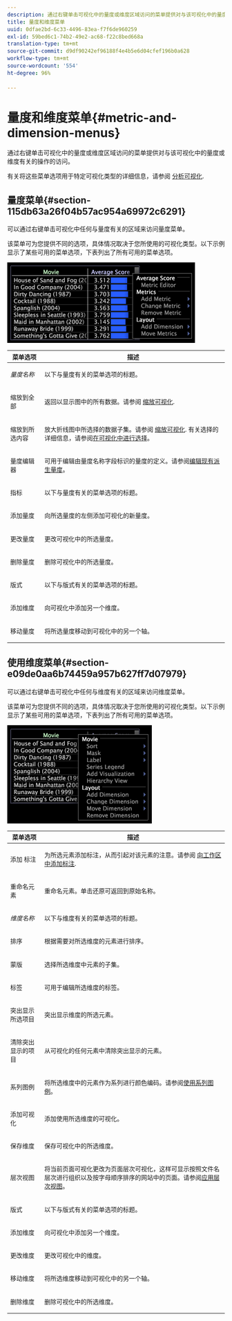 ```yaml
---
description: 通过右键单击可视化中的量度或维度区域访问的菜单提供对与该可视化中的量度或维度有关的操作的访问。
title: 量度和维度菜单
uuid: 0dfae2bd-6c33-4496-83ea-f7f6de960259
exl-id: 59bed6c1-74b2-49e2-ac68-f22c8bed668a
translation-type: tm+mt
source-git-commit: d9df90242ef96188f4e4b5e6d04cfef196b0a628
workflow-type: tm+mt
source-wordcount: '554'
ht-degree: 96%

---
```


# 量度和维度菜单{#metric-and-dimension-menus}

通过右键单击可视化中的量度或维度区域访问的菜单提供对与该可视化中的量度或维度有关的操作的访问。

有关将这些菜单选项用于特定可视化类型的详细信息，请参阅 [分析可视化](../../../home/c-get-started/c-analysis-vis/c-analysis-vis.md).

## 量度菜单{#section-115db63a26f04b57ac954a69972c6291}

可以通过右键单击可视化中任何与量度有关的区域来访问量度菜单。

该菜单可为您提供不同的选项，具体情况取决于您所使用的可视化类型。以下示例显示了某些可用的菜单选项，下表列出了所有可用的菜单选项。

![](assets/mnu_Metric.png)

<table id="table_81EFAC2D754843DD98C2DDF81A35A2B4"> 
 <thead> 
  <tr> 
   <th colname="col1" class="entry"> 菜单选项 </th> 
   <th colname="col2" class="entry"> 描述 </th> 
  </tr> 
 </thead>
 <tbody> 
  <tr> 
   <td colname="col1"> <i>量度名称</i> </td> 
   <td colname="col2"> <p>以下与量度有关的菜单选项的标题。 </p> </td> 
  </tr> 
  <tr> 
   <td colname="col1"> <p>缩放到全部 </p> </td> 
   <td colname="col2"> <p>返回以显示图中的所有数据。请参阅 <a href="../../../home/c-get-started/c-vis/c-zoom-vis.md#concept-7e33670bb5344f78a316f1a84cc20530"> 缩放可视化</a>. </p> </td> 
  </tr> 
  <tr> 
   <td colname="col1"> <p>缩放到所选内容 </p> </td> 
   <td colname="col2"> <p>放大折线图中所选择的数据子集。请参阅 <a href="../../../home/c-get-started/c-vis/c-zoom-vis.md#concept-7e33670bb5344f78a316f1a84cc20530"> 缩放可视化</a>. 有关选择的详细信息，请参阅<a href="../../../home/c-get-started/c-vis/c-sel-vis/c-sel-vis.md#concept-012870ec22c7476e9afbf3b8b2515746">在可视化中进行选择</a>。 </p> </td> 
  </tr> 
  <tr> 
   <td colname="col1"> <p>量度编辑器 </p> </td> 
   <td colname="col2"> <p>可用于编辑由量度名称字段标识的量度的定义。请参阅<a href="../../../home/c-get-started/c-admin-intrf/c-prof-mgr/c-drvd-mtrcs.md#section-db6d924cf4e14bcc8d57cfe1059fc797">编辑现有派生量度</a>。 </p> </td> 
  </tr> 
  <tr> 
   <td colname="col1"> <p>指标 </p> </td> 
   <td colname="col2"> <p>以下与量度有关的菜单选项的标题。 </p> </td> 
  </tr> 
  <tr> 
   <td colname="col1"> <p>添加量度 </p> </td> 
   <td colname="col2"> <p>向所选量度的左侧添加可视化的新量度。 </p> </td> 
  </tr> 
  <tr> 
   <td colname="col1"> <p>更改量度 </p> </td> 
   <td colname="col2"> <p>更改可视化中的所选量度。 </p> </td> 
  </tr> 
  <tr> 
   <td colname="col1"> <p>删除量度 </p> </td> 
   <td colname="col2"> <p>删除可视化中的所选量度。 </p> </td> 
  </tr> 
  <tr> 
   <td colname="col1"> <p>版式 </p> </td> 
   <td colname="col2"> <p>以下与版式有关的菜单选项的标题。 </p> </td> 
  </tr> 
  <tr> 
   <td colname="col1"> <p>添加维度 </p> </td> 
   <td colname="col2"> <p>向可视化中添加另一个维度。 </p> </td> 
  </tr> 
  <tr> 
   <td colname="col1"> <p>移动量度 </p> </td> 
   <td colname="col2"> <p>将所选量度移动到可视化中的另一个轴。 </p> </td> 
  </tr> 
 </tbody> 
</table>

## 使用维度菜单{#section-e09de0aa6b74459a957b627ff7d07979}

可以通过右键单击可视化中任何与维度有关的区域来访问维度菜单。

该菜单可为您提供不同的选项，具体情况取决于您所使用的可视化类型。以下示例显示了某些可用的菜单选项，下表列出了所有可用的菜单选项。

![](assets/mnu_Dimension.png)

<table id="table_D8BB675B710B48A783B1C9EB206033E9"> 
 <thead> 
  <tr> 
   <th colname="col1" class="entry"> 菜单选项 </th> 
   <th colname="col2" class="entry"> 描述 </th> 
  </tr> 
 </thead>
 <tbody> 
  <tr> 
   <td colname="col1"> <p>添加 标注 </p> </td> 
   <td colname="col2"> <p>为所选元素添加标注，从而引起对该元素的注意。请参阅 <a href="../../../home/c-get-started/c-vis/c-call-wkspc.md#concept-212b09e763044d938987b4a9c658adc0"> 向工作区中添加标注</a>. </p> </td> 
  </tr> 
  <tr> 
   <td colname="col1"> <p>重命名元素 </p> </td> 
   <td colname="col2"> <p>重命名元素。单击<span class="uicontrol">还原</span>可返回到原始名称。 </p> </td> 
  </tr> 
  <tr> 
   <td colname="col1"> <p><i>维度名称</i> </p> </td> 
   <td colname="col2"> <p>以下与维度有关的菜单选项的标题。 </p> </td> 
  </tr> 
  <tr> 
   <td colname="col1"> <p>排序 </p> </td> 
   <td colname="col2"> <p>根据需要对所选维度的元素进行排序。 </p> </td> 
  </tr> 
  <tr> 
   <td colname="col1"> <p>蒙版 </p> </td> 
   <td colname="col2"> <p>选择所选维度中元素的子集。 </p> </td> 
  </tr> 
  <tr> 
   <td colname="col1"> <p>标签 </p> </td> 
   <td colname="col2"> <p>可用于编辑所选维度的标签。 </p> </td> 
  </tr> 
  <tr> 
   <td colname="col1"> <p>突出显示所选项目 </p> </td> 
   <td colname="col2"> <p>突出显示维度的所选元素。 </p> </td> 
  </tr> 
  <tr> 
   <td colname="col1"> <p>清除突出显示的项目 </p> </td> 
   <td colname="col2"> <p>从可视化的任何元素中清除突出显示的元素。 </p> </td> 
  </tr> 
  <tr> 
   <td colname="col1"> <p>系列图例 </p> </td> 
   <td colname="col2"> <p>将所选维度中的元素作为系列进行颜色编码。请参阅<a href="../../../home/c-get-started/c-analysis-vis/c-tables/c-srs-leg.md#concept-c48042a705524bc4b63cd6f24874cc12">使用系列图例</a>。 </p> </td> 
  </tr> 
  <tr> 
   <td colname="col1"> <p>添加可视化 </p> </td> 
   <td colname="col2"> <p>添加使用所选维度的可视化。 </p> </td> 
  </tr> 
  <tr> 
   <td colname="col1"> <p>保存维度 </p> </td> 
   <td colname="col2"> <p>保存可视化中的所选维度。 </p> </td> 
  </tr> 
  <tr> 
   <td colname="col1"> <p>层次视图 </p> </td> 
   <td colname="col2"> <p>将当前页面可视化更改为页面层次可视化，这样可显示按照文件名层次进行组织以及按字母顺序排序的网站中的页面。请参阅<a href="../../../home/c-get-started/c-analysis-vis/c-tables/c-hier-vews.md#concept-b461183424a841eb94f8143a0eaf9bff">应用层次视图</a>。 </p> </td> 
  </tr> 
  <tr> 
   <td colname="col1"> <p>版式 </p> </td> 
   <td colname="col2"> <p>以下与版式有关的菜单选项的标题。 </p> </td> 
  </tr> 
  <tr> 
   <td colname="col1"> <p>添加维度 </p> </td> 
   <td colname="col2"> <p>向可视化中添加另一个维度。 </p> </td> 
  </tr> 
  <tr> 
   <td colname="col1"> <p>更改维度 </p> </td> 
   <td colname="col2"> <p>更改可视化中的维度。 </p> </td> 
  </tr> 
  <tr> 
   <td colname="col1"> <p>移动维度 </p> </td> 
   <td colname="col2"> <p>将所选维度移动到可视化中的另一个轴。 </p> </td> 
  </tr> 
  <tr> 
   <td colname="col1"> <p>删除维度 </p> </td> 
   <td colname="col2"> <p>删除可视化中的所选维度。 </p> </td> 
  </tr> 
 </tbody> 
</table>
